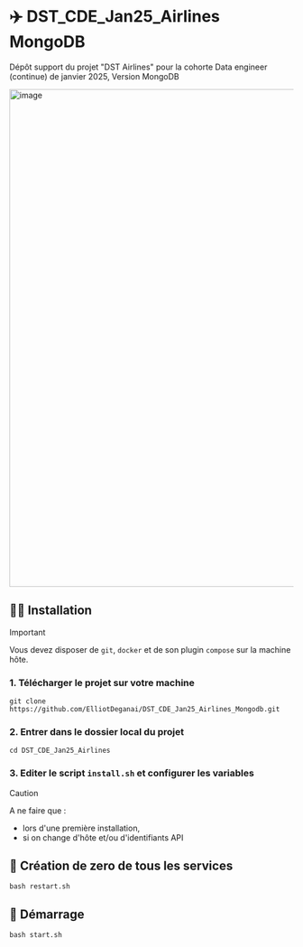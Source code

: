 # ✈️ DST_CDE_Jan25_Airlines MongoDB
Dépôt support du projet "DST Airlines" pour la cohorte Data engineer (continue) de janvier 2025, Version MongoDB

<img width="1657" height="882" alt="image" src="https://github.com/user-attachments/assets/4cfb2da2-5284-4a65-a8c7-cdbbd9457679" />


## 🧑‍🔧 Installation

> [!IMPORTANT]
> Vous devez disposer de `git`, `docker` et de son plugin `compose` sur la machine hôte.

### 1. Télécharger le projet sur votre machine
```
git clone https://github.com/ElliotDeganai/DST_CDE_Jan25_Airlines_Mongodb.git
```
### 2. Entrer dans le dossier local du projet
```
cd DST_CDE_Jan25_Airlines
```
### 3. Editer le script `install.sh` et configurer les variables  
> [!CAUTION]
> A ne faire que :
> - lors d'une première installation,
> - si on change d'hôte et/ou d'identifiants API

## 🚀 Création de zero de tous les services
```shell
bash restart.sh
```

## 🚀 Démarrage
```shell
bash start.sh
```
